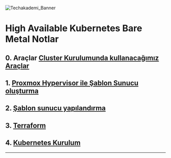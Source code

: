 ![Techakademi_Banner](https://user-images.githubusercontent.com/66215655/143013759-914be3d5-a157-45cb-af62-3f8371cb8ca9.png)

# High Available Kubernetes Bare Metal Notlar

## 0. Araçlar [Cluster Kurulumunda kullanacağımız Araçlar](https://github.com/techakademi/OCI-Kubernetes-Notlar/blob/main/00-Araclar)

## 1. [Proxmox Hypervisor ile Şablon Sunucu oluşturma](./01-ProxMox/01-SanalMakine-Olustur.md)

## 2. [Şablon sunucu yapılandırma](./01-ProxMox/02-SunucuYapilandirma.md)

## 3. [Terraform](./02-Terraform/README.md)

## 4. [Kubernetes Kurulum](./04-Kubernetes_Kurulum/README.md)
---
